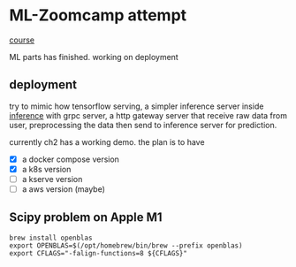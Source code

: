 # ML-Zoomcamp attempt

[course](https://github.com/alexeygrigorev/mlbookcamp-code/tree/master/course-zoomcamp)

ML parts has finished. working on deployment

## deployment

try to mimic how tensorflow serving, a simpler inference server inside [inference](./inference/) with grpc server, a http gateway server that receive raw data from user, preprocessing the data then send to inference server for prediction.

currently ch2 has a working demo. the plan is to have

- [x] a docker compose version
- [x] a k8s version
- [ ] a kserve version
- [ ] a aws version (maybe)

## Scipy problem on Apple M1

```
brew install openblas
export OPENBLAS=$(/opt/homebrew/bin/brew --prefix openblas)
export CFLAGS="-falign-functions=8 ${CFLAGS}"
```
